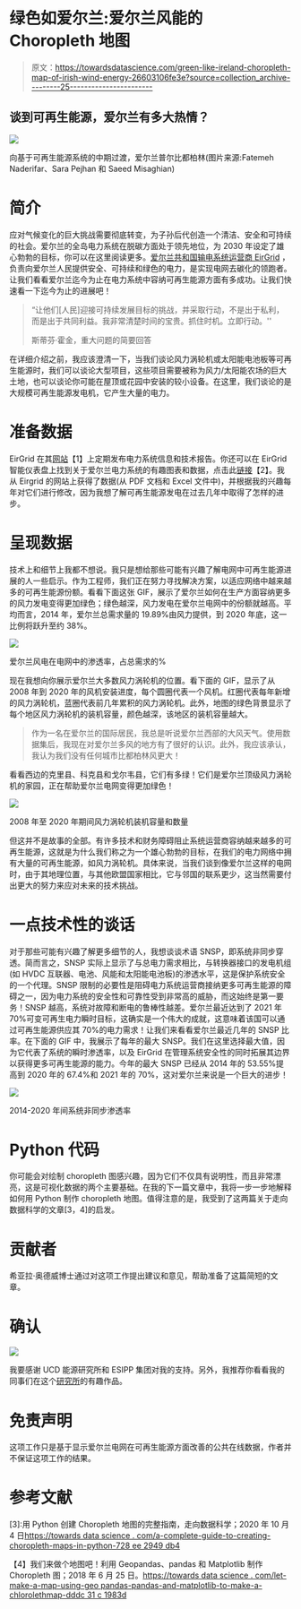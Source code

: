 # 绿色如爱尔兰:爱尔兰风能的 Choropleth 地图

> 原文：<https://towardsdatascience.com/green-like-ireland-choropleth-map-of-irish-wind-energy-26603106fe3e?source=collection_archive---------25----------------------->

## 谈到可再生能源，爱尔兰有多大热情？

![](img/e6922434f8e9884fa41624ef4c554a0f.png)

向基于可再生能源系统的中期过渡，爱尔兰普尔比都柏林(图片来源:Fatemeh Naderifar、Sara Pejhan 和 Saeed Misaghian)

# **简介**

应对气候变化的巨大挑战需要彻底转变，为子孙后代创造一个清洁、安全和可持续的社会。爱尔兰的全岛电力系统在脱碳方面处于领先地位，为 2030 年设定了雄心勃勃的目标，你可以在这里阅读更多。[爱尔兰共和国输电系统运营商 EirGrid](https://www.eirgridgroup.com/) ，负责向爱尔兰人民提供安全、可持续和绿色的电力，是实现电网去碳化的领跑者。让我们看看爱尔兰迄今为止在电力系统中容纳可再生能源方面有多成功。让我们快速看一下迄今为止的进展吧！

> “让他们[人民]迎接可持续发展目标的挑战，并采取行动，不是出于私利，而是出于共同利益。我非常清楚时间的宝贵。抓住时机。立即行动。''
> 
> 斯蒂芬·霍金，重大问题的简要回答

在详细介绍之前，我应该澄清一下，当我们谈论风力涡轮机或太阳能电池板等可再生能源时，我们可以谈论大型项目，这些项目需要被称为风力/太阳能农场的巨大土地，也可以谈论你可能在屋顶或花园中安装的较小设备。在这里，我们谈论的是大规模可再生能源发电机，它产生大量的电力。

# **准备数据**

EirGrid 在其[网站](http://www.eirgridgroup.com/)【1】上定期发布电力系统信息和技术报告。你还可以在 EirGrid 智能仪表盘上找到关于爱尔兰电力系统的有趣图表和数据，点击此[链接](http://smartgriddashboard.eirgrid.com)【2】。我从 Eirgrid 的网站上获得了数据(从 PDF 文档和 Excel 文件中)，并根据我的兴趣每年对它们进行修改，因为我想了解可再生能源发电在过去几年中取得了怎样的进步。

# **呈现数据**

技术上和细节上我都不想说。我只是想给那些可能有兴趣了解电网中可再生能源进展的人一些启示。作为工程师，我们正在努力寻找解决方案，以适应网络中越来越多的可再生能源份额。看看下面这张 GIF，展示了爱尔兰如何在生产方面容纳更多的风力发电变得更加绿色；绿色越深，风力发电在爱尔兰电网中的份额就越高。平均而言，2014 年，爱尔兰总需求量的 19.89%由风力提供，到 2020 年底，这一比例将跃升至约 38%。

![](img/1712e45108baee78899f1868d41cdd86.png)

爱尔兰风电在电网中的渗透率，占总需求的%

现在我想向你展示爱尔兰大多数风力涡轮机的位置。看下面的 GIF，显示了从 2008 年到 2020 年的风机安装进度，每个圆圈代表一个风机。红圈代表每年新增的风力涡轮机，蓝圈代表前几年累积的风力涡轮机。此外，地图的绿色背景显示了每个地区风力涡轮机的装机容量，颜色越深，该地区的装机容量越大。

> 作为一名在爱尔兰的国际居民，我总是听说爱尔兰西部的大风天气。使用数据集后，我现在对爱尔兰多风的地方有了很好的认识。此外，我应该承认，我认为我们没有任何城市比都柏林风更大！

看看西边的克里县、科克县和戈尔韦县，它们有多绿！它们是爱尔兰顶级风力涡轮机的家园，正在帮助爱尔兰电网变得更加绿色！

![](img/3bdfd4629a191a1c6a03eec08cf1e488.png)

2008 年至 2020 年期间风力涡轮机装机容量和数量

但这并不是故事的全部。有许多技术和财务障碍阻止系统运营商容纳越来越多的可再生能源，这就是为什么我们称之为一个雄心勃勃的目标，在我们的电力网络中拥有大量的可再生能源，如风力涡轮机。具体来说，当我们谈到像爱尔兰这样的电网时，由于其地理位置，与其他欧盟国家相比，它与邻国的联系更少，这当然需要付出更大的努力来应对未来的技术挑战。

# **一点技术性的谈话**

对于那些可能有兴趣了解更多细节的人，我想谈谈术语 SNSP，即系统非同步穿透。简而言之，SNSP 实际上显示了与总电力需求相比，与转换器接口的发电机组(如 HVDC 互联器、电池、风能和太阳能电池板)的渗透水平，这是保护系统安全的一个代理。SNSP 限制的必要性是阻碍电力系统运营商接纳更多可再生能源的障碍之一，因为电力系统的安全性和可靠性受到非常高的威胁，而这始终是第一要务！SNSP 越高，系统对故障和断电的鲁棒性越差。爱尔兰最近达到了 2021 年 70%可变可再生电力瞬时目标，这确实是一个伟大的成就，这意味着该国可以通过可再生能源供应其 70%的电力需求！让我们来看看爱尔兰最近几年的 SNSP 比率。在下面的 GIF 中，我展示了每年的最大 SNSP。我们在这里选择最大值，因为它代表了系统的瞬时渗透率，以及 EirGrid 在管理系统安全性的同时拓展其边界以获得更多可再生能源的能力。今年的最大 SNSP 已经从 2014 年的 53.55%提高到 2020 年的 67.4%和 2021 年的 70%，这对爱尔兰来说是一个巨大的进步！

![](img/2fdebb73479ecb497f2d48994f215444.png)

2014-2020 年间系统非同步渗透率

# **Python 代码**

你可能会对绘制 choropleth 图感兴趣，因为它们不仅具有说明性，而且非常漂亮，这是可视化数据的两个主要基础。在我的下一篇文章中，我将一步一步地解释如何用 Python 制作 choropleth 地图。值得注意的是，我受到了这两篇关于走向数据科学的文章[3，4]的启发。

# **贡献者**

希亚拉·奥德威博士通过对这项工作提出建议和意见，帮助准备了这篇简短的文章。

# **确认**

![](img/9da24fdd5d0bdbe72e52e800e679b770.png)

我要感谢 UCD 能源研究所和 ESIPP 集团对我的支持。另外，我推荐你看看我的同事们在这个[研究所](https://esipp.ie)的有趣作品。

# **免责声明**

这项工作只是基于显示爱尔兰电网在可再生能源方面改善的公共在线数据，作者并不保证这项工作的结果。

# **参考文献**

[1]:[https://www.eirgridgroup.com/](https://www.eirgridgroup.com/)

[2]:[http://smartgriddashboard.eirgrid.com](http://smartgriddashboard.eirgrid.com)

[3]:用 Python 创建 Choropleth 地图的完整指南，走向数据科学；2020 年 10 月 4 日[https://towards data science . com/a-complete-guide-to-creating-choropleth-maps-in-python-728 ee 2949 db4](/a-complete-guide-to-creating-choropleth-maps-in-python-728ee2949db4)

【4】我们来做个地图吧！利用 Geopandas、pandas 和 Matplotlib 制作 Choropleth 图；2018 年 6 月 25 日。[https://towards data science . com/let-make-a-map-using-geo pandas-pandas-and-matplotlib-to-make-a-chlorolethmap-dddc 31 c 1983d](/lets-make-a-map-using-geopandas-pandas-and-matplotlib-to-make-a-chloropleth-map-dddc31c1983d)